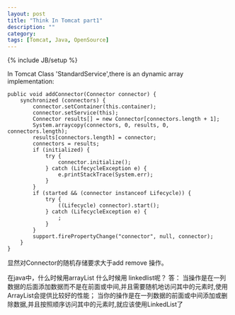 ```yaml
---
layout: post
title: "Think In Tomcat part1"
description: ""
category: 
tags: [Tomcat, Java, OpenSource]
---
```

{% include JB/setup %}

In Tomcat Class 'StandardService',there is an dynamic array implementation:


    public void addConnector(Connector connector) {
        synchronized (connectors) {
            connector.setContainer(this.container);
            connector.setService(this);
            Connector results[] = new Connector[connectors.length + 1];
            System.arraycopy(connectors, 0, results, 0, connectors.length);
            results[connectors.length] = connector;
            connectors = results;
            if (initialized) {
                try {
                    connector.initialize();
                } catch (LifecycleException e) {
                    e.printStackTrace(System.err);
                }
            }
            if (started && (connector instanceof Lifecycle)) {
                try {
                    ((Lifecycle) connector).start();
                } catch (LifecycleException e) {
                    ;
                }
            }
            support.firePropertyChange("connector", null, connector);
        }
    }

显然对Connector的随机存储要求大于add remove 操作。

在java中，什么时候用arrayList 什么时候用 linkedlist呢？
答：
当操作是在一列数据的后面添加数据而不是在前面或中间,并且需要随机地访问其中的元素时,使用ArrayList会提供比较好的性能；
当你的操作是在一列数据的前面或中间添加或删除数据,并且按照顺序访问其中的元素时,就应该使用LinkedList了

